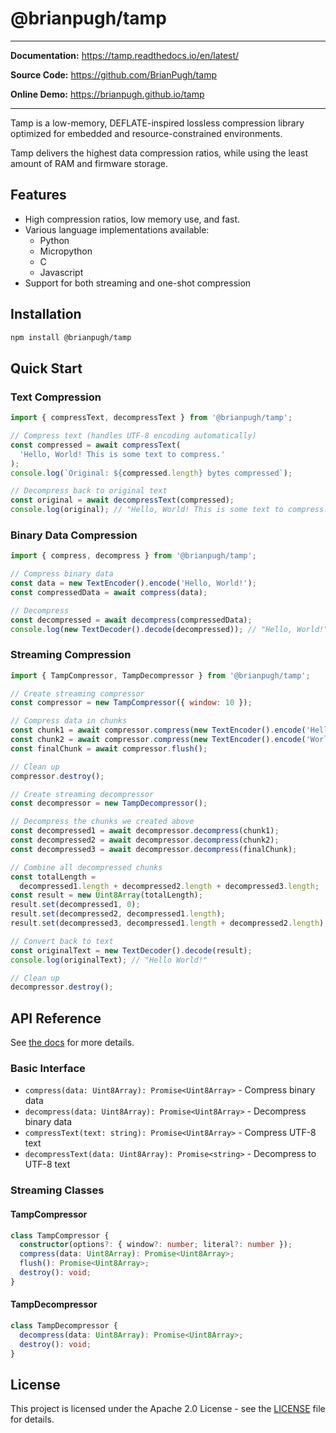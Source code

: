# @brianpugh/tamp

---

**Documentation:** <https://tamp.readthedocs.io/en/latest/>

**Source Code:** <https://github.com/BrianPugh/tamp>

**Online Demo:** <https://brianpugh.github.io/tamp>

---

Tamp is a low-memory, DEFLATE-inspired lossless compression library optimized
for embedded and resource-constrained environments.

Tamp delivers the highest data compression ratios, while using the least amount
of RAM and firmware storage.

## Features

- High compression ratios, low memory use, and fast.
- Various language implementations available:
  - Python
  - Micropython
  - C
  - Javascript
- Support for both streaming and one-shot compression

## Installation

```bash
npm install @brianpugh/tamp
```

## Quick Start

### Text Compression

```javascript
import { compressText, decompressText } from '@brianpugh/tamp';

// Compress text (handles UTF-8 encoding automatically)
const compressed = await compressText(
  'Hello, World! This is some text to compress.'
);
console.log(`Original: ${compressed.length} bytes compressed`);

// Decompress back to original text
const original = await decompressText(compressed);
console.log(original); // "Hello, World! This is some text to compress."
```

### Binary Data Compression

```javascript
import { compress, decompress } from '@brianpugh/tamp';

// Compress binary data
const data = new TextEncoder().encode('Hello, World!');
const compressedData = await compress(data);

// Decompress
const decompressed = await decompress(compressedData);
console.log(new TextDecoder().decode(decompressed)); // "Hello, World!"
```

### Streaming Compression

```javascript
import { TampCompressor, TampDecompressor } from '@brianpugh/tamp';

// Create streaming compressor
const compressor = new TampCompressor({ window: 10 });

// Compress data in chunks
const chunk1 = await compressor.compress(new TextEncoder().encode('Hello '));
const chunk2 = await compressor.compress(new TextEncoder().encode('World!'));
const finalChunk = await compressor.flush();

// Clean up
compressor.destroy();

// Create streaming decompressor
const decompressor = new TampDecompressor();

// Decompress the chunks we created above
const decompressed1 = await decompressor.decompress(chunk1);
const decompressed2 = await decompressor.decompress(chunk2);
const decompressed3 = await decompressor.decompress(finalChunk);

// Combine all decompressed chunks
const totalLength =
  decompressed1.length + decompressed2.length + decompressed3.length;
const result = new Uint8Array(totalLength);
result.set(decompressed1, 0);
result.set(decompressed2, decompressed1.length);
result.set(decompressed3, decompressed1.length + decompressed2.length);

// Convert back to text
const originalText = new TextDecoder().decode(result);
console.log(originalText); // "Hello World!"

// Clean up
decompressor.destroy();
```

## API Reference

See [the docs](https://tamp.readthedocs.io/en/latest/javascript.html) for more
details.

### Basic Interface

- `compress(data: Uint8Array): Promise<Uint8Array>` - Compress binary data
- `decompress(data: Uint8Array): Promise<Uint8Array>` - Decompress binary data
- `compressText(text: string): Promise<Uint8Array>` - Compress UTF-8 text
- `decompressText(data: Uint8Array): Promise<string>` - Decompress to UTF-8 text

### Streaming Classes

#### TampCompressor

```typescript
class TampCompressor {
  constructor(options?: { window?: number; literal?: number });
  compress(data: Uint8Array): Promise<Uint8Array>;
  flush(): Promise<Uint8Array>;
  destroy(): void;
}
```

#### TampDecompressor

```typescript
class TampDecompressor {
  decompress(data: Uint8Array): Promise<Uint8Array>;
  destroy(): void;
}
```

## License

This project is licensed under the Apache 2.0 License - see the
[LICENSE](https://github.com/BrianPugh/tamp/blob/main/LICENSE) file for details.
